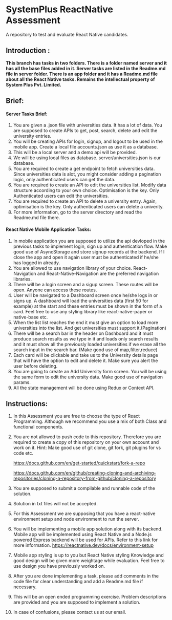# SystemPlus ReactNative Assessment

A repository to test and evaluate React Native candidates.

## Introduction :

**This branch has tasks in two folders. There is a folder named server and it has all the base files added in it. Server tasks are listed in the Readme.md file in server folder. There is an app folder and it has a Readme.md file about all the React Native tasks.
Remains the intellectual property of System Plus Pvt. Limited.**

## Brief:

#### Server Tasks Brief:

1. You are given a .json file with universities data. It has a lot of data. You are supposed to create APIs to get, post, search, delete and edit the university entries.
2. You will be creating APIs for login, signup, and logout to be used in the mobile app. Create a local file accounts.json as use it as a database.
3. This will be a local server and a demo api will be provided.
4. We will be using local files as database. server/universities.json is our database.
5. You are required to create a get endpoint to fetch universities data. Since universities data is alot, you might consider adding a pagination logic, only authenticated users can get the data.
6. You are required to create an API to edit the universities list. Modify data structure according to your own choice. Optimisation is the key. Only Authenticated users can edit the universities.
7. You are required to create an API to delete a university entry. Again, optimisation is the key. Only authenticated users can delete a univerity.
8. For more information, go to the server directory and read the Readme.md file there.

#### React Native Mobile Application Tasks:

1. In mobile application you are supposed to utilize the api devloped in the previous tasks to implement login, sign up and authentication flow. Make good use of AsyncStorage and store signup records at the backend. If I close the app and open it again user must be authenticated if he/she has logged in already.
2. You are allowed to use navigation library of your choice. React-Navigation and React-Native-Navigation are the preferred navigation libraries.
3. There will be a login screen and a sigup screen. These routes will be open. Anyone can access these routes.
4. User will be navigated to a Dashboard screen once he/she logs in or signs up. A dashboard will load the universities data (first 50 for example) at the start and these entries must be shown in the form of a card. Feel free to use any styling library like react-native-paper or native-base etc.
5. When the list list reaches the end it must give an option to load more universities into the list. And get universities must support it.(Pagination)
6. There will be a search bar in the header on Dashboard and it must produce search results as we type in it and loads only search results and it must show all the previously loaded universities if we erase all the search input in the search bar. (Make good use of map,filter,reduce)
7. Each card will be clickable and take us to the University details page that will have the option to edit and delete it. Make sure you alert the user before deleting.
8. You are going to create an Add University form screen. You will be using the same form to edit the university data. Make good use of navigation params.
9. All the state management will be done using Redux or Context API.

## Instructions:

1. In this Assessment you are free to choose the type of React Programming. Although we recommend you use a mix of both Class and functional components.

2. You are not allowed to push code to this repository. Therefore you are
   required to create a copy of this repository on your own account and work on it.
   Hint: Make good use of git clone, git fork, git plugins for vs code etc.

   https://docs.github.com/en/get-started/quickstart/fork-a-repo

   https://docs.github.com/en/github/creating-cloning-and-archiving-repositories/cloning-a-repository-from-github/cloning-a-repository

3. You are supposed to submit a compilable and runnable code of the solution.

4. Solution in txt files will not be accepted.

5. For this Assessment we are supposing that you have a react-native environment setup and node environment to run the server.

6. You will be implementing a mobile app solution along with its backend. Mobile app will be implemented using React Native and a Node.js powered Express backend will be used for APIs. Refer to this link for more information.
   https://reactnative.dev/docs/environment-setup

7. Mobile app styling is up to you but React Native styling Knowledge and good design will be given more weightage while evaluation. Feel free to use design you have previously worked on.

8. After you are done implementing a task, please add comments in the code file
   for clear understanding and add a Readme.md file if necessary.

9. This will be an open ended programming exercise. Problem descriptions are
   provided and you are supposed to implement a solution.

10. In case of confusions, please contact us at our email.
